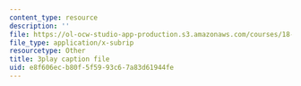 ```yaml
---
content_type: resource
description: ''
file: https://ol-ocw-studio-app-production.s3.amazonaws.com/courses/18-03sc-differential-equations-fall-2011/e8f606ecb80f5f5993c67a83d61944fe_zreI4HllD80.vtt
file_type: application/x-subrip
resourcetype: Other
title: 3play caption file
uid: e8f606ec-b80f-5f59-93c6-7a83d61944fe
---
```

